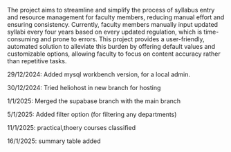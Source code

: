 The project aims to streamline and simplify the process of syllabus entry and resource management for faculty members, reducing manual effort and ensuring consistency. 
Currently, faculty members manually input updated syllabi every four years based on every updated regulation, which is time-consuming and prone to errors.
This project provides a user-friendly, automated solution to alleviate this burden by offering default values and customizable options, allowing faculty to focus on content accuracy rather than repetitive tasks.


29/12/2024:
Added mysql workbench version, for a local admin.

30/12/2024:
Tried heliohost in new branch for hosting

1/1/2025:
Merged the supabase branch with the main branch

5/1/2025:
Added filter option (for filtering any departments)

11/1/2025:
practical,thoery courses classified

16/1/2025:
summary table added 
